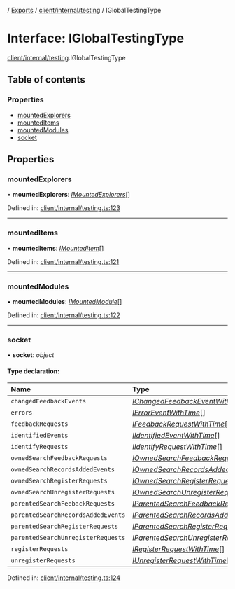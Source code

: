 [](../README.md) / [Exports](../modules.md) / [client/internal/testing](../modules/client_internal_testing.md) / IGlobalTestingType

# Interface: IGlobalTestingType

[client/internal/testing](../modules/client_internal_testing.md).IGlobalTestingType

## Table of contents

### Properties

- [mountedExplorers](client_internal_testing.iglobaltestingtype.md#mountedexplorers)
- [mountedItems](client_internal_testing.iglobaltestingtype.md#mounteditems)
- [mountedModules](client_internal_testing.iglobaltestingtype.md#mountedmodules)
- [socket](client_internal_testing.iglobaltestingtype.md#socket)

## Properties

### mountedExplorers

• **mountedExplorers**: [*IMountedExplorers*](client_internal_testing.imountedexplorers.md)[]

Defined in: [client/internal/testing.ts:123](https://github.com/onzag/itemize/blob/11a98dec/client/internal/testing.ts#L123)

___

### mountedItems

• **mountedItems**: [*IMountedItem*](client_internal_testing.imounteditem.md)[]

Defined in: [client/internal/testing.ts:121](https://github.com/onzag/itemize/blob/11a98dec/client/internal/testing.ts#L121)

___

### mountedModules

• **mountedModules**: [*IMountedModule*](client_internal_testing.imountedmodule.md)[]

Defined in: [client/internal/testing.ts:122](https://github.com/onzag/itemize/blob/11a98dec/client/internal/testing.ts#L122)

___

### socket

• **socket**: *object*

#### Type declaration:

Name | Type |
:------ | :------ |
`changedFeedbackEvents` | [*IChangedFeedbackEventWithTime*](client_internal_testing.ichangedfeedbackeventwithtime.md)[] |
`errors` | [*IErrorEventWithTime*](client_internal_testing.ierroreventwithtime.md)[] |
`feedbackRequests` | [*IFeedbackRequestWithTime*](client_internal_testing.ifeedbackrequestwithtime.md)[] |
`identifiedEvents` | [*IIdentifiedEventWithTime*](client_internal_testing.iidentifiedeventwithtime.md)[] |
`identifyRequests` | [*IIdentifyRequestWithTime*](client_internal_testing.iidentifyrequestwithtime.md)[] |
`ownedSearchFeedbackRequests` | [*IOwnedSearchFeedbackRequestWithTime*](client_internal_testing.iownedsearchfeedbackrequestwithtime.md)[] |
`ownedSearchRecordsAddedEvents` | [*IOwnedSearchRecordsAddedEventWithTime*](client_internal_testing.iownedsearchrecordsaddedeventwithtime.md)[] |
`ownedSearchRegisterRequests` | [*IOwnedSearchRegisterRequestWithTime*](client_internal_testing.iownedsearchregisterrequestwithtime.md)[] |
`ownedSearchUnregisterRequests` | [*IOwnedSearchUnregisterRequestWithTime*](client_internal_testing.iownedsearchunregisterrequestwithtime.md)[] |
`parentedSearchFeebackRequests` | [*IParentedSearchFeedbackRequestWithTime*](client_internal_testing.iparentedsearchfeedbackrequestwithtime.md)[] |
`parentedSearchRecordsAddedEvents` | [*IParentedSearchRecordsAddedEventWithTime*](client_internal_testing.iparentedsearchrecordsaddedeventwithtime.md)[] |
`parentedSearchRegisterRequests` | [*IParentedSearchRegisterRequestWithTime*](client_internal_testing.iparentedsearchregisterrequestwithtime.md)[] |
`parentedSearchUnregisterRequests` | [*IParentedSearchUnregisterRequestWithTime*](client_internal_testing.iparentedsearchunregisterrequestwithtime.md)[] |
`registerRequests` | [*IRegisterRequestWithTime*](client_internal_testing.iregisterrequestwithtime.md)[] |
`unregisterRequests` | [*IUnregisterRequestWithTime*](client_internal_testing.iunregisterrequestwithtime.md)[] |

Defined in: [client/internal/testing.ts:124](https://github.com/onzag/itemize/blob/11a98dec/client/internal/testing.ts#L124)
